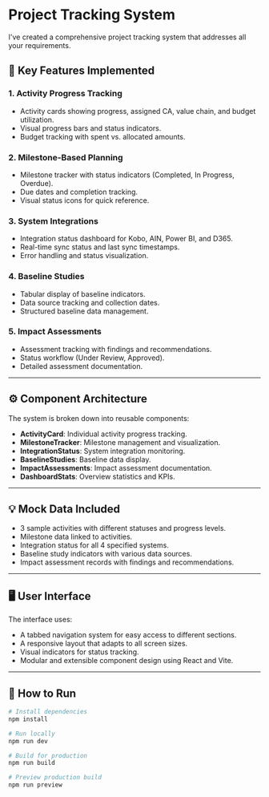 # Project Tracking System

I've created a comprehensive project tracking system that addresses all your requirements.

## 🚀 Key Features Implemented

### 1. **Activity Progress Tracking**

- Activity cards showing progress, assigned CA, value chain, and budget utilization.
- Visual progress bars and status indicators.
- Budget tracking with spent vs. allocated amounts.

### 2. **Milestone-Based Planning**

- Milestone tracker with status indicators (Completed, In Progress, Overdue).
- Due dates and completion tracking.
- Visual status icons for quick reference.

### 3. **System Integrations**

- Integration status dashboard for Kobo, AIN, Power BI, and D365.
- Real-time sync status and last sync timestamps.
- Error handling and status visualization.

### 4. **Baseline Studies**

- Tabular display of baseline indicators.
- Data source tracking and collection dates.
- Structured baseline data management.

### 5. **Impact Assessments**

- Assessment tracking with findings and recommendations.
- Status workflow (Under Review, Approved).
- Detailed assessment documentation.

---

## ⚙️ Component Architecture

The system is broken down into reusable components:

- **ActivityCard**: Individual activity progress tracking.
- **MilestoneTracker**: Milestone management and visualization.
- **IntegrationStatus**: System integration monitoring.
- **BaselineStudies**: Baseline data display.
- **ImpactAssessments**: Impact assessment documentation.
- **DashboardStats**: Overview statistics and KPIs.

---

## 💡 Mock Data Included

- 3 sample activities with different statuses and progress levels.
- Milestone data linked to activities.
- Integration status for all 4 specified systems.
- Baseline study indicators with various data sources.
- Impact assessment records with findings and recommendations.

---

## 🖥️ User Interface

The interface uses:

- A tabbed navigation system for easy access to different sections.
- A responsive layout that adapts to all screen sizes.
- Visual indicators for status tracking.
- Modular and extensible component design using React and Vite.

---

## 📄 How to Run

```bash
# Install dependencies
npm install

# Run locally
npm run dev

# Build for production
npm run build

# Preview production build
npm run preview
```
